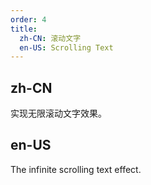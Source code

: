 ```yaml
---
order: 4
title:
  zh-CN: 滚动文字
  en-US: Scrolling Text
---
```


## zh-CN

实现无限滚动文字效果。

## en-US

The infinite scrolling text effect.
